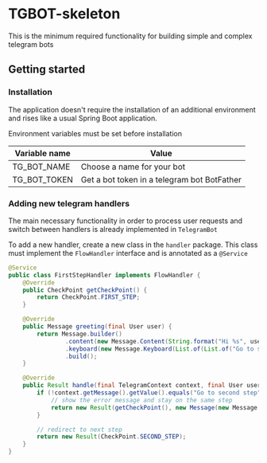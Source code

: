 # TGBOT-skeleton  

This is the minimum required functionality for building simple and complex telegram bots

## Getting started
### Installation
The application doesn't require the installation of an additional environment and rises like a usual Spring Boot application.  

Environment variables must be set before installation

| Variable name  | Value                                       |
|----------------|---------------------------------------------|
| TG_BOT_NAME    | Choose a name for your bot                  |
| TG_BOT_TOKEN   | Get a bot token in a telegram bot BotFather |

### Adding new telegram handlers
The main necessary functionality in order to process user requests and switch between handlers is already implemented in `TelegramBot`  

To add a new handler, create a new class in the `handler` package. This class must implement the `FlowHandler` interface and is 
annotated as a `@Service`

```java
@Service
public class FirstStepHandler implements FlowHandler {
    @Override
    public CheckPoint getCheckPoint() {
        return CheckPoint.FIRST_STEP;
    }

    @Override
    public Message greeting(final User user) {
        return Message.builder()
                .content(new Message.Content(String.format("Hi %s", user.getFirstName())))
                .keyboard(new Message.Keyboard(List.of(List.of("Go to second step")), KeyboardType.AUTO))
                .build();
    }

    @Override
    public Result handle(final TelegramContext context, final User user) {
        if (!context.getMessage().getValue().equals("Go to second step")) {
            // show the error message and stay on the same step
            return new Result(getCheckPoint(), new Message(new Message.Content("Incorrect input")), false);
        }

        // redirect to next step
        return new Result(CheckPoint.SECOND_STEP);
    }
}
```